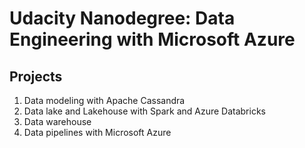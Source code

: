 # Udacity Nanodegree: Data Engineering with Microsoft Azure

## Projects
  1. Data modeling with Apache Cassandra
  2. Data lake and Lakehouse with Spark and Azure Databricks
  3. Data warehouse
  4. Data pipelines with Microsoft Azure
